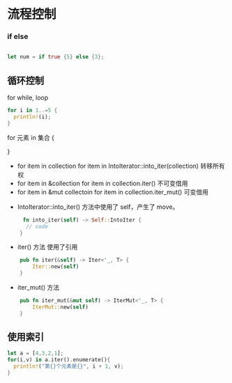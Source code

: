 # 流程控制

### if else

```rust

let num = if true {5} else {3};
```

## 循环控制

for while, loop

```rust
for i in 1..=5 {
  println!(i);
}

```

for 元素 in 集合 {

}

- for item in collection for item in IntoIterator::into_iter(collection) 转移所有权
- for item in &collection for item in collection.iter() 不可变借用
- for item in &mut collectoin for item in collection.iter_mut() 可变借用

* IntoIterator::into_iter() 方法中使用了 self，产生了 move。

```rust
     fn into_iter(self) -> Self::IntoIter {
      // code
    }
```

* iter() 方法 使用了引用

```rust
    pub fn iter(&self) -> Iter<'_, T> {
        Iter::new(self)
    }
```
* iter_mut() 方法
```rust
    pub fn iter_mut(&mut self) -> IterMut<'_, T> {
        IterMut::new(self)
    }
```

## 使用索引

```rust
let a = [4,3,2,1];
for(i,v) in a.iter().enumerate(){
  println!("第{}个元素是{}", i + 1, v);
}
```
